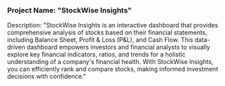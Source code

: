 ### Project Name: "StockWise Insights"

Description: "StockWise Insights is an interactive dashboard that provides comprehensive analysis of stocks based on their financial statements, including Balance Sheet, Profit & Loss (P&L), and Cash Flow. This data-driven dashboard empowers investors and financial analysts to visually explore key financial indicators, ratios, and trends for a holistic understanding of a company's financial health. With StockWise Insights, you can efficiently rank and compare stocks, making informed investment decisions with confidence."